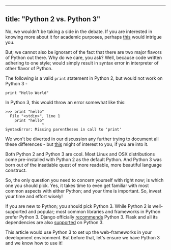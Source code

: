 
---
title: "Python 2 vs. Python 3"
---

No, we wouldn't be taking a side in the debate. If you are interested in knowing more about it for academic purposes, perhaps [this](https://wiki.python.org/moin/Python2orPython3) would intrigue you.

But; we cannot also be ignorant of the fact that there are two major flavors of Python out there. Why do we care, you ask? Well, because code written adhering to one style; would simply result in syntax error in interpreter of other flavor of Python.

The following is a valid `print` statement in Python 2, but would not work on Python 3 -

    print "Hello World"

In Python 3, this would throw an error somewhat like this:

    >>> print "hello"
      File "<stdin>", line 1
        print "hello"
                    ^
    SyntaxError: Missing parentheses in call to 'print'

We won't be diverted in our discussion any further trying to document all these differences - but [this](http://spartanideas.msu.edu/2014/06/01/the-key-differences-between-python-2-7-x-and-python-3-x-with-examples/) might of interest to you, if you are into it.

Both Python 2 and Python 3 are cool. Most Linux and OSX distributions come pre-installed with Python 2 as the default Python. And Python 3 was born out of the insatiable quest of more readable, more beautiful language construct.

So, the only question you need to concern yourself with right now; is which one you should pick. Yes, it takes time to even get familiar with most common aspects with either Python; and your time is important. So, invest your time and effort wisely!

If you are new to Python; you should pick Python 3\. While Python 2 is well-supported and popular; most common libraries and frameworks in Python prefer Python 3\. Django officially [recommends](https://docs.djangoproject.com/en/1.9/faq/install/#faq-python-version-support) Python 3\. Flask and all its dependencies are also [supported](http://flask.pocoo.org/docs/0.10/python3/#python3-support) on Python 3.

This article would use Python 3 to set up the web-frameworks in your development environment. But before that, let's ensure we have Python 3 and we know how to use it!
